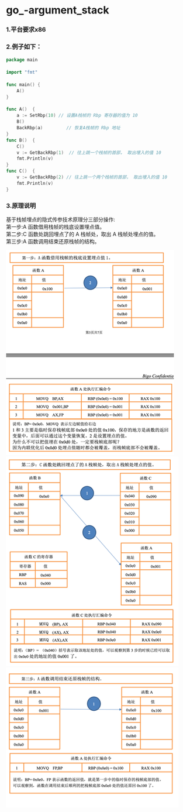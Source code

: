 # go_-argument_stack

### 1.平台要求x86
### 2.例子如下：  
```go
package main

import "fmt"

func main() {
	A()
}

func A()  {
	a := SetRbp(10) // 设置A栈帧的 Rbp 寄存器的值为 10
	B()
	BackRbp(a)         // 恢复A栈帧的 Rbp 地址
}
func B()  {
	C()
	v := GetBackRbp(1)  // 往上跳一个栈帧的首部， 取出埋入的值 10
	fmt.Println(v)
}
func C()  {
	v := GetBackRbp(2) // 往上跳一个两个栈帧的首部， 取出埋入的值 10
	fmt.Println(v)
}

```
### 3.原理说明

基于栈帧埋点的隐式传参技术原理分三部分操作:  
第一步:A 函数借用栈帧的栈底设置埋点值。  
第二步:C 函数处跳回埋点了的 A 栈帧处，取出 A 栈帧处埋点的值。   
第三步:A 函数调用结束还原栈帧的结构。  

![avatar](./tupian/img_0.png)
![avatar](./tupian/img_1.png)
![avatar](./tupian/img_2.png)








